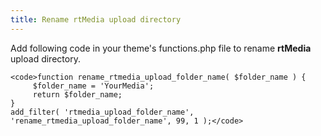 ```yaml
---
title: Rename rtMedia upload directory
---
```


Add following code in your theme's functions.php file to rename **rtMedia** upload directory.

    
    <code>function rename_rtmedia_upload_folder_name( $folder_name ) {
         $folder_name = 'YourMedia';
         return $folder_name;
    }
    add_filter( 'rtmedia_upload_folder_name', 'rename_rtmedia_upload_folder_name', 99, 1 );</code>



